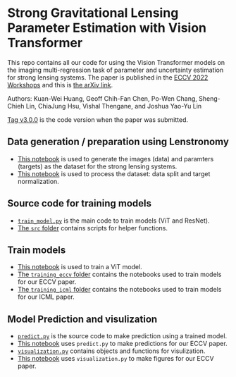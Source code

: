 # Strong Gravitational Lensing Parameter Estimation with Vision Transformer

This repo contains all our code for using the Vision Transformer models on the imaging multi-regression task of parameter and uncertainty estimation for strong lensing systems. The paper is published in the [ECCV 2022 Workshops](https://link.springer.com/chapter/10.1007/978-3-031-25056-9_10) and this is [the arXiv link](https://arxiv.org/pdf/2210.04143.pdf).

Authors: Kuan-Wei Huang, Geoff Chih-Fan Chen, Po-Wen Chang, Sheng-Chieh Lin, ChiaJung Hsu, Vishal Thengane, and Joshua Yao-Yu Lin

[Tag v3.0.0](https://github.com/kuanweih/strong_lensing_vit_resnet/tree/v3.0.0) is the code version when the paper was submitted.

## Data generation / preparation using Lenstronomy
- [This notebook](https://github.com/kuanweih/strong_lensing_vit_resnet/blob/main/notebooks/Lenstronomy_simulation_dev.ipynb) is used to generate the images (data) and paramters (targets) as the dataset for the strong lensing systems.
- [This notebook](https://github.com/kuanweih/strong_lensing_vit_resnet/blob/main/notebooks/split_geoff_30000.ipynb) is used to process the dataset: data split and target normalization. 

## Source code for training models
- [`train_model.py`](https://github.com/kuanweih/strong_lensing_vit_resnet/blob/main/train_model.py) is the main code to train models (ViT and ResNet).
- [The `src` folder](https://github.com/kuanweih/strong_lensing_vit_resnet/tree/main/src) contains scripts for helper functions. 

## Train models
- [This notebook](https://github.com/kuanweih/strong_lensing_vit_resnet/blob/main/notebooks/training_eccv/train_vit_geoff_30000_vit_new_2.ipynb) is used to train a ViT model.
- [The `training_eccv` folder](https://github.com/kuanweih/strong_lensing_vit_resnet/tree/main/notebooks/training_eccv) contains the notebooks used to train models for our ECCV paper.
- [The `training_icml` folder](https://github.com/kuanweih/strong_lensing_vit_resnet/tree/main/notebooks/training_icml) contains the notebooks used to train models for our ICML paper.

## Model Prediction and visulization
- [`predict.py`](https://github.com/kuanweih/strong_lensing_vit_resnet/blob/main/predict.py) is the source code to make prediction using a trained model. 
- [This notebook](https://github.com/kuanweih/strong_lensing_vit_resnet/blob/main/notebooks/pred_eval/pred_eccv.ipynb) uses `predict.py` to make predictions for our ECCV paper.
- [`visualization.py`](https://github.com/kuanweih/strong_lensing_vit_resnet/blob/main/visualization.py) contains objects and functions for visulization.
- [This notebook](https://github.com/kuanweih/strong_lensing_vit_resnet/blob/main/notebooks/pred_eval/eval_viz_eccv.ipynb) uses `visualization.py` to make figures for our ECCV paper.
